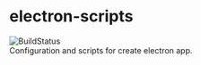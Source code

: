 # electron-scripts

![BuildStatus](https://github.com/Mesamo/electron-scripts/workflows/Windows%20Build/badge.svg)  
Configuration and scripts for create electron app.
